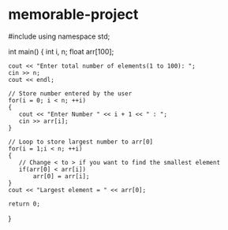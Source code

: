 # memorable-project

#include <iostream>
using namespace std;

int main()
{
    int i, n;
    float arr[100];

    cout << "Enter total number of elements(1 to 100): ";
    cin >> n;
    cout << endl;

    // Store number entered by the user
    for(i = 0; i < n; ++i)
    {
       cout << "Enter Number " << i + 1 << " : ";
       cin >> arr[i];
    }

    // Loop to store largest number to arr[0]
    for(i = 1;i < n; ++i)
    {
       // Change < to > if you want to find the smallest element
       if(arr[0] < arr[i])
           arr[0] = arr[i];
    }
    cout << "Largest element = " << arr[0];

    return 0;
}

